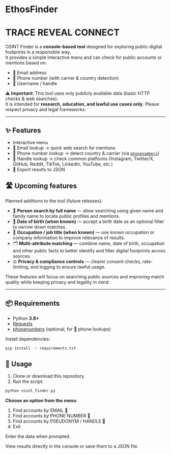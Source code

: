 # EthosFinder
# TRACE REVEAL CONNECT


OSINT Finder is a **console-based tool** designed for exploring public digital footprints in a responsible way.  
It provides a simple interactive menu and can check for public accounts or mentions based on:

- 📧 Email address  
- 📱 Phone number (with carrier & country detection)  
- 👤 Username / handle  

⚠️ **Important**: This tool uses only publicly available data (basic HTTP checks & web searches).  
It is intended for **research, education, and lawful use cases only**. Please respect privacy and legal frameworks.

---

## ✨ Features

- Interactive menu  
- 📧 Email lookup → quick web search for mentions  
- 📱 Phone number lookup → detect country & carrier (via [`phonenumbers`](https://pypi.org/project/phonenumbers/))  
- 👤 Handle lookup → check common platforms (Instagram, Twitter/X, GitHub, Reddit, TikTok, LinkedIn, YouTube, etc.)  
- 💾 Export results to JSON

## 🛣️ Upcoming features

Planned additions to the tool (future releases):

- 🔎 **Person search by full name** — allow searching using given name and family name to locate public profiles and mentions.  
- 📅 **Date of birth (when known)** — accept a birth date as an optional filter to narrow down matches.  
- 💼 **Occupation / job title (when known)** — use known occupation or company information to improve relevance of results.  
- 🗂️ **Multi-attribute matching** — combine name, date of birth, occupation and other public facts to better identify and filter digital footprints across sources.  
- ⚖️ **Privacy & compliance controls** — clearer consent checks, rate-limiting, and logging to ensure lawful usage.  

These features will focus on searching public sources and improving match quality while keeping privacy and legality in mind.

---

## 📦 Requirements

- Python **3.8+**  
- [Requests](https://pypi.org/project/requests/)  
- [phonenumbers](https://pypi.org/project/phonenumbers/) (optional, for 📱 phone lookups)

Install dependencies:

```bash
pip install -r requirements.txt
````

## 🚀 Usage

1. Clone or download this repository.  
2. Run the script:

```bash
python osint_finder.py
```
**Choose an option from the menu**:
  1) Find accounts by EMAIL 📧
  2) Find accounts by PHONE NUMBER 📱
  3) Find accounts by PSEUDONYM / HANDLE 👤
  4) Exit

Enter the data when prompted.

View results directly in the console or save them to a JSON file.
